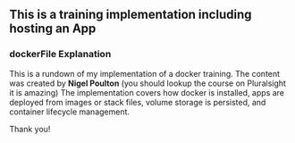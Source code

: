 
## This is a training implementation including hosting an App 

###  dockerFile Explanation

This is a rundown of my implementation of a docker training.
The content was created by **Nigel Poulton** (you should lookup the course on Pluralsight it is amazing)
The implementation covers how docker is installed, apps are deployed from images or stack files, volume storage is persisted, and container lifecycle management.

Thank you!
